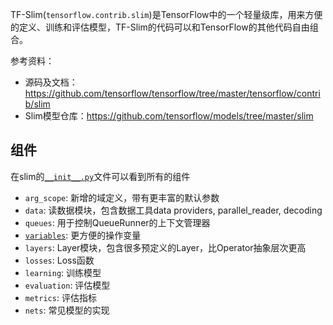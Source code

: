 TF-Slim(`tensorflow.contrib.slim`)是TensorFlow中的一个轻量级库，用来方便的定义、训练和评估模型，TF-Slim的代码可以和TensorFlow的其他代码自由组合。

参考资料：
* 源码及文档：https://github.com/tensorflow/tensorflow/tree/master/tensorflow/contrib/slim
* Slim模型仓库：https://github.com/tensorflow/models/tree/master/slim

## 组件
在slim的[`__init__.py`](https://github.com/tensorflow/tensorflow/blob/master/tensorflow/contrib/slim/__init__.py)文件可以看到所有的组件
* `arg_scope`: 新增的域定义，带有更丰富的默认参数
* `data`: 读数据模块，包含数据工具data providers, parallel_reader, decoding
* `queues`: 用于控制QueueRunner的上下文管理器
* [`variables`](https://www.tensorflow.org/code/tensorflow/contrib/framework/python/ops/variables.py): 更方便的操作变量
* `layers`: Layer模块，包含很多预定义的Layer，比Operator抽象层次更高
* `losses`: Loss函数
* `learning`: 训练模型
* `evaluation`: 评估模型
* `metrics`: 评估指标
* `nets`: 常见模型的实现

